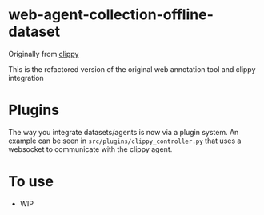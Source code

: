 # web-agent-collection-offline-dataset

Originally from [clippy](https://github.com/grahamannett/clippy)

This is the refactored version of the original web annotation tool and clippy integration


# Plugins

The way you integrate datasets/agents is now via a plugin system.  An example can be seen in `src/plugins/clippy_controller.py` that uses a websocket to communicate with the clippy agent.

# To use

- WIP
